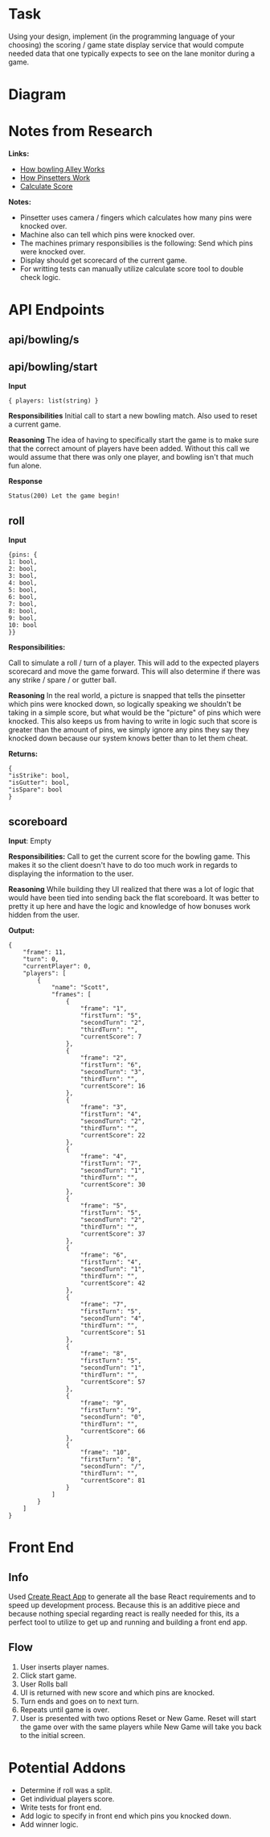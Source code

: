 # Task

Using your design, implement (in the programming language of your choosing) the
scoring / game state display service that would compute needed data that one typically
expects to see on the lane monitor during a game.

# Diagram

# Notes from Research
**Links:**
* [How bowling Alley Works](https://www.youtube.com/watch?v=amx6fp0s28c)
* [How Pinsetters Work](https://entertainment.howstuffworks.com/pinsetter.htm)
* [Calculate Score](https://www.bowlinggenius.com/)

**Notes:**
* Pinsetter uses camera / fingers which calculates how many pins were knocked over.
* Machine also can tell which pins were knocked over.
* The machines primary responsibilies is the following: Send which pins were knocked over.
* Display should get scorecard of the current game. 
* For writting tests can manually utilize calculate score tool to double check logic. 

# API Endpoints
## api/bowling/s

## api/bowling/start
**Input**
```
{ players: list(string) }
```
**Responsibilities**
Initial call to start a new bowling match. Also used to reset a current game.

**Reasoning**
The idea of having to specifically start the game is to make sure that the correct amount of players have been added. Without this call we would assume that there was only one player, and bowling isn't that much fun alone. 

**Response**
```
Status(200) Let the game begin!
```


## roll
**Input**
```
{pins: {
1: bool,
2: bool,
3: bool,
4: bool,
5: bool,
6: bool,
7: bool,
8: bool,
9: bool,
10: bool
}}
```
**Responsibilities:**

Call to simulate a roll / turn of a player. This will add to the expected players scorecard and move the game forward. This will also determine if there was any strike / spare / or gutter ball.

**Reasoning**
In the real world, a picture is snapped that tells the pinsetter which pins were knocked down, so logically speaking we shouldn't be taking in a simple score, but what would be the "picture" of pins which were knocked. This also keeps us from having to write in logic such that score is greater than the amount of pins, we simply ignore any pins they say they knocked down because our system knows better than to let them cheat.

**Returns:**

```
{
"isStrike": bool,
"isGutter": bool,
"isSpare": bool
}
```

## scoreboard

**Input**: Empty

**Responsibilities:**
Call to get the current score for the bowling game. This makes it so the client doesn't have to do too much work in regards to displaying the information to the user.

**Reasoning**
While building they UI realized that there was a lot of logic that would have been tied into sending back the flat scoreboard. It was better to pretty it up here and have the logic and knowledge of how bonuses work hidden from the user. 

**Output:**

```
{
    "frame": 11,
    "turn": 0,
    "currentPlayer": 0,
    "players": [
        {
            "name": "Scott",
            "frames": [
                {
                    "frame": "1",
                    "firstTurn": "5",
                    "secondTurn": "2",
                    "thirdTurn": "",
                    "currentScore": 7
                },
                {
                    "frame": "2",
                    "firstTurn": "6",
                    "secondTurn": "3",
                    "thirdTurn": "",
                    "currentScore": 16
                },
                {
                    "frame": "3",
                    "firstTurn": "4",
                    "secondTurn": "2",
                    "thirdTurn": "",
                    "currentScore": 22
                },
                {
                    "frame": "4",
                    "firstTurn": "7",
                    "secondTurn": "1",
                    "thirdTurn": "",
                    "currentScore": 30
                },
                {
                    "frame": "5",
                    "firstTurn": "5",
                    "secondTurn": "2",
                    "thirdTurn": "",
                    "currentScore": 37
                },
                {
                    "frame": "6",
                    "firstTurn": "4",
                    "secondTurn": "1",
                    "thirdTurn": "",
                    "currentScore": 42
                },
                {
                    "frame": "7",
                    "firstTurn": "5",
                    "secondTurn": "4",
                    "thirdTurn": "",
                    "currentScore": 51
                },
                {
                    "frame": "8",
                    "firstTurn": "5",
                    "secondTurn": "1",
                    "thirdTurn": "",
                    "currentScore": 57
                },
                {
                    "frame": "9",
                    "firstTurn": "9",
                    "secondTurn": "0",
                    "thirdTurn": "",
                    "currentScore": 66
                },
                {
                    "frame": "10",
                    "firstTurn": "8",
                    "secondTurn": "/",
                    "thirdTurn": "",
                    "currentScore": 81
                }
            ]
        }
    ]
}
```

# Front End
## Info

Used [Create React App](https://reactjs.org/docs/create-a-new-react-app.html) to generate all the base React requirements and to speed up development process. Because this is an additive piece and because nothing special regarding react is really needed for this, its a perfect tool to utilize to get up and running and building a front end app.

## Flow

1. User inserts player names.
2. Click start game.
3. User Rolls ball
4. UI is returned with new score and which pins are knocked. 
5. Turn ends and goes on to next turn.
6. Repeats until game is over.
7. User is presented with two options Reset or New Game. Reset will start the game over with the same players while New Game will take you back to the initial screen.

# Potential Addons 
* Determine if roll was a split.
* Get individual players score.
* Write tests for front end.
* Add logic to specify in front end which pins you knocked down.
* Add winner logic.
